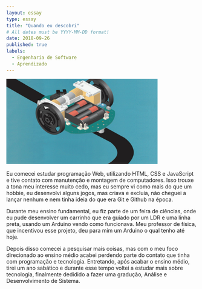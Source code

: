 ```yaml
---
layout: essay
type: essay
title: "Quando eu descobri"
# All dates must be YYYY-MM-DD format!
date: 2018-09-26
published: true
labels:
  - Engenharia de Software
  - Aprendizado
---
```


<img width="400px" class="rounded float-start pe-4" src="../img/essays/carproject/carproject.jpg">

Eu comecei estudar programação Web, utilizando HTML, CSS e JavaScript e tive contato com manutenção e montagem de computadores. Isso trouxe a tona meu interesse muito cedo, mas eu sempre vi como mais do que um hobbie, eu desenvolvi alguns jogos, mas criava e excluía, não cheguei a lançar nenhum e nem tinha ideia do que era Git e Github na época.

Durante meu ensino fundamental, eu fiz parte de um feira de ciências, onde eu pude desenvolver um carrinho que era guiado por um LDR e uma linha preta, usando um Arduino vendo como funcionava. Meu professor de física, que incentivou esse projeto, deu para mim um Arduino o qual tenho até hoje.

Depois disso comecei a pesquisar mais coisas, mas com o meu foco direcionado ao ensino médio acabei perdendo parte do contato que tinha com programação e tecnologia. Entretando, após acabar o ensino médio, tirei um ano sabático e durante esse tempo voltei a estudar mais sobre tecnologia, finalmente dedidido a fazer uma gradução, Análise e Desenvolvimento de Sistema.